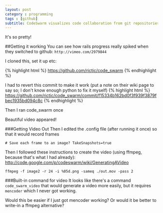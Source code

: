 ```yaml
---
layout: post
category : programming
tags : [github]
subtitle: CodeSwarm visualizes code collaboration from git repositories
---
```


It's so pretty!

##Getting it working
You can see how rails progress really spiked when they switched to github: `http://vimeo.com/2979844`


I cloned this, set it up etc:

{% highlight html %}
https://github.com/rictic/code_swarm
{% endhighlight %}

I had to revert this commit to make it work (put a note on their wiki page to say so; I don't know enough python to fix it myself)
{% highlight html %}
https://github.com/rictic/code_swarm/commit/f15334b162bd0f3f939f3879fbec1935bd094c8c
{% endhighlight %}


Then I ran code_swarm once

Beautiful video appeared!

###Getting Video Out
Then I edited the .config file (after running it once) so that it would record frames

`# Save each frame to an image?
TakeSnapshots=true`

Then I followed these instructions to create the video (using ffmpeg, because that's what I had already):
http://code.google.com/p/codeswarm/wiki/GeneratingAVideo

`ffmpeg -f image2 -r 24 -i %05d.png -sameq ./out.mov -pass 2`

###Built-in command for video
It looks like there's a command `code_swarm_video` that would generate a
video more easily, but it requires `mencoder` which I never got working.

Would this be easier if I just got mencoder working? Or would it be better to write-in a ffmpeg alternative?
